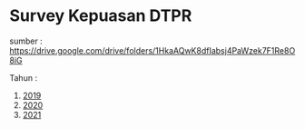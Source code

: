 # Survey Kepuasan DTPR

sumber : https://drive.google.com/drive/folders/1HkaAQwK8dfIabsj4PaWzek7F1Re8O8iG


Tahun :
1. [2019](Kuesioner%20Penelitian%202019%20(Jawaban).xlsx)
2. [2020](Kuesioner%20Penelitian%202020%20(Jawaban).xlsx)
3. [2021](Kuesioner%20Penelitian%202021%20(Jawaban).xlsx)